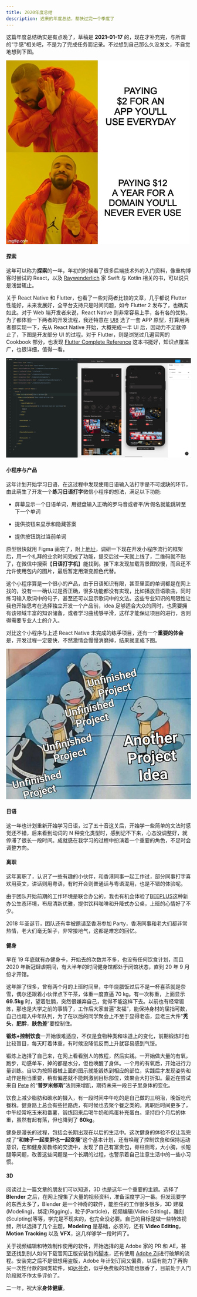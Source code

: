 ```yaml
---
title: 2020年度总结
description: 迟来的年度总结，都快过完一个季度了
---
```


这篇年度总结确实是有点晚了，草稿是 **2021-01-17** 的，现在才补充完，与所谓的“手感”相关吧，不是为了完成任务而记录。不过想到自己那么久没发文，不自觉地想到下图。

![Domain Never Use](../images/post/domain-never-use.jpg)

#### 探索

这年可以称为**探索**的一年，年初的时候看了很多后端技术外的入门资料，像重构博客时尝试的 React，以及 [Raywenderlich](https://www.raywenderlich.com/) 家 Swift 与 Kotlin 相关的书，可以说只是浅尝辄止。

关于 React Native 和 Flutter，也看了一些对两者比较的文章，几乎都说 Flutter 性能好，未来发展好，全平台支持只是时间问题，如今 Flutter 2 发布了，也确实如此。对于 Web 端开发者来说，React Native 则非常容易上手，各有各的优势。为了都体验一下两者的开发流程，我还特意在 [UI8](https://ui8.net/) 选了一套 APP 原型，打算用两者都实现一下，先从 React Native 开始，大概完成一半 UI 后，因动力不足就停止了，下图是开发部分 UI 的过程。对于 Flutter，则是浏览过几遍官网的 Cookbook 部分，也发现 [Flutter Complete Reference](https://fluttercompletereference.com/) 这本书挺好，知识点覆盖广，也很详细，值得一看。

![React Native Development](../images/post/react-native.jpeg)

#### 小程序与产品

这年计划开始学习日语，在这过程中发现使用日语输入法打字是不可或缺的环节，由此萌生了开发一个**练习日语打字**微信小程序的想法，满足以下功能:

- 屏幕显示一个日语单词，用键盘输入正确的罗马音或者平/片假名就能跳转至下一个单词

- 提供按钮来显示和隐藏答案

- 提供按钮跳过当前单词

原型很快就用 Figma 画完了，附上[地址](https://www.figma.com/file/k7KJ2sxnx9JBm4gAkBxlQx/Japanese-Typewriting)，调研一下现在开发小程序流行的框架后，用一个礼拜的业余时间完成了功能，提交后过一天就上线了，二维码就不贴了，在微信中搜索【**日语打字机**】能找到。接下来发现加载背景图较慢，而且还不允许使用包内的图片，最后暂定用渐变颜色代替。

这个小程序算是一个很小的产品，由于日语知识有限，甚至里面的单词都是在网上找的，没有一一确认过是否正确，很多功能都没有实现，比如播放日语歌曲，同时练习输入歌词中的句子，甚至还可以显示歌词中的文法。这些专业知识的局限性让我也开始思考在选择独立开发一个产品前，idea 足够适合大众的同时，也需要拥有该领域丰富的知识储备，或者学习曲线够平滑，这样才能保证项目的进行，否则得需要专业人士的介入。

对比这个小程序与上述 React Native 未完成的练手项目，还有一个**重要的体会**是，开发过程一定要快，不然激情会慢慢消磨掉，结果就变成下图。

![Unfinished Project](../images/post/unfinished-project.jpg)

#### 日语

这一年也计划重新开始学习日语，过了五十音这关后，开始学一些简单的文法时感觉还不错，后来看到动词的 N 种变化类型时，感到记不下来，心态没调整好，就停滞了很长一段时间。成就感在我学习的过程中扮演着一个重要的角色，不足时会调整方向。

#### 离职

这年离职了，认识了一些有趣的小伙伴，和香港同事一起工作过，部分同事打字喜欢用英文，讲话则用粤语，有时开会则普通话与粤语混用，也是不错的体验呢。

由于团队开始前期的工作环境是联合办公的，我也有机会体验了[BEEPLUS](https://www.beeplus.com/)这种新办公生态环境，布局清新优雅，提供饮料咖啡和升降式办公桌，上班的心情好了不少。

2018 年圣诞节，团队还有幸被邀请至香港参加 Party，香港同事和老大们都非常热情，老大们毫无架子，非常接地气，这都是难忘的回忆。

#### 健身

早在 19 年底就有办健身卡，开始去的次数并不多，也没有任何饮食计划，而且 2020 年新冠肆虐期间，有大半年的时间健身馆都处于闭馆状态，直到 20 年 9 月份才开馆。

这年胖了很多，曾有两个月的上班时间里，中午烧腊饭过后不是一杯喜茶就是奈雪，偶尔还跟着小伙伴点下午茶，体重一度直逼 70 kg。有一次称重，上面显示 **69.5kg** 时，望着肚腩，突然很嫌弃自己，觉得不能这样下去。以前也有经常锻炼，那也是大学之前的事情了，工作后大家普遍“发福”，能保持身材的屈指可数，自己也踏入中年队列，为了在以后的同学聚会上不至于显得老态，显老三大件“**秃头**，**肥胖**，**肤色差**”要控制住。

**锻炼+控制饮食**一开始很难适应，不仅是食物种类和味道上的变化，前期锻炼时也比较盲目，每天盯着体重，有时候没降低反而上升就容易感到气馁。

锻炼上选择了自己来，在网上看看别人的教程，然后实践。一开始做大量的有氧，跑步，动感单车，掉的都是水分，但也唤醒了身体。一个月的有氧后，开始进行力量训练。自以为按照器械上面的图示就能锻炼到相应的部位，实践后才发现姿势和动作是相当重要，稍有偏差就不能刺激到目标部位，效果会大打折扣。最近在尝试来自 [Pete](https://www.instagram.com/pete619muscle/) 的“**普罗米修斯**”法则来增肌，期待未来一段日子里身体的变化。

饮食上减少脂肪和碳水的摄入，有一段时间中午吃的是自己做的三明治，晚饭吃代餐粉。健身路上总会有些拦路虎，有时候也去聚个餐之类的。离职后时间更多了，中午经常吃玉米和番薯，锻炼回来后喝牛奶和鸡蛋补充蛋白。坚持四个月后的体重，虽然有起有落，但也降到了 **60kg**。

健身是漫长的过程，包括会长期出现在以后的生活中。这次健身的体验不仅让我完成了“**和妹子一起变胖也一起变瘦**”这个基本计划，还有唤醒了控制饮食和保持运动意识，在和健身房教练的交流中，发现了自己有富贵包，脊柱侧弯，大小胸，长短腿等问题，改善这些问题是一个长期的过程，也警示着自己注意生活中的一些小习惯。

#### 3D

阅读过上一篇文章的朋友们可以知道，3D 也是这年一个重要的主题。选择了 **Blender** 之后，在网上搜集了大量的视频资料，准备深度学习一番。但发现要学的东西太多了，Blender 是一个神奇的软件，能胜任的工作很多很多，3D 建模(Modeling)，绑定(Rigging)，粒子(Particle)，视频编辑(Video Editing)，雕刻(Sculpting)等等，学完是不现实的，也完全没必要。自己的目标是做一些特效视频，所以选择了几个主题，**Modeling** 是基础，必须的，还有 **Video Editing**，**Motion Tracking** 以及 **VFX**，这几样够学一段时间了。

关于视频编辑和特效制作使用的软件，开始选择的是 Adobe 家的 PR 和 AE，甚至还找到别人如何下载官网正版安装包的[脚本](https://gist.github.com/ayyybe/a5f01c6f40020f9a7bc4939beeb2df1d)，还有使用 [Adobe Zii](https://www.adobezii.com/)进行破解的流程。安装完之后不是很想用盗版，Adobe 年计划订阅又偏贵，以后有能力了再购买一次性付款的同类软件，如[达芬奇](https://www.blackmagicdesign.com/products/davinciresolve/)，似乎免费版的功能也很香了，目前处于入门阶段就不作太多评价了。

二一年，祝大家**身体健康**。
